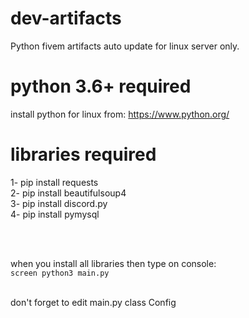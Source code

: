 # dev-artifacts
Python fivem artifacts auto update for linux server only.

# python 3.6+ required
install python for linux from: https://www.python.org/<br>

# libraries required

1- pip install requests<br>
2- pip install beautifulsoup4<br>
3- pip install discord.py<br>
4- pip install pymysql

<br><br>

when you install all libraries then type on console: <br>```screen python3 main.py```

<br>
don't forget to edit main.py class Config

